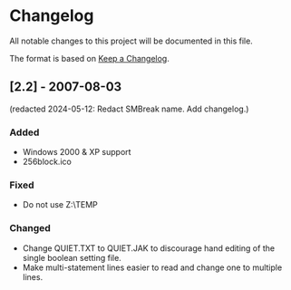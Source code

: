 # Changelog

All notable changes to this project will be documented in this file.

The format is based on [Keep a Changelog](https://keepachangelog.com/en/1.1.0/).


## [2.2] - 2007-08-03
(redacted 2024-05-12: Redact SMBreak name. Add changelog.)

### Added
- Windows 2000 & XP support
- 256block.ico

### Fixed
- Do not use Z:\TEMP

### Changed
- Change QUIET.TXT to QUIET.JAK to discourage hand editing of the single boolean setting file.
- Make multi-statement lines easier to read and change one to multiple lines.

